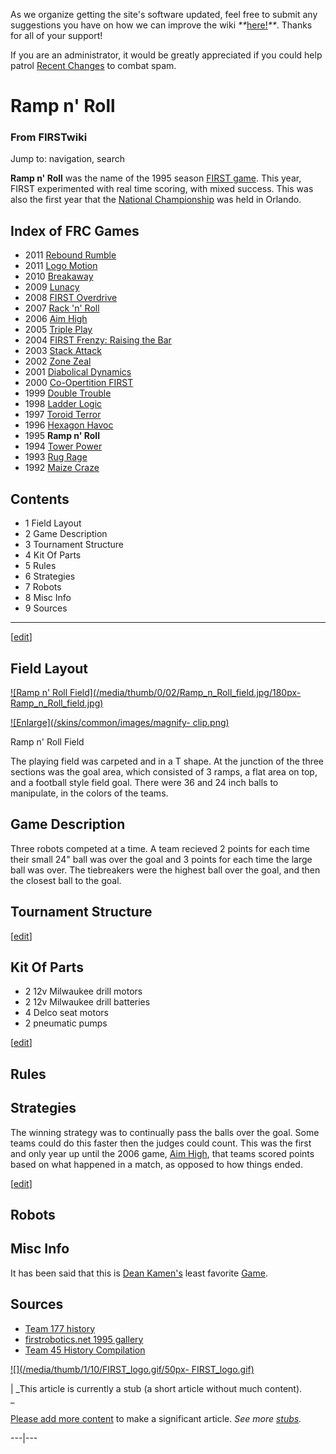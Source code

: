 As we organize getting the site's software updated, feel free to submit any
suggestions you have on how we can improve the wiki
_**_[here!](/index.php/User:Hallry/Suggestions "User:Hallry/Suggestions"
)_**_. Thanks for all of your support!

If you are an administrator, it would be greatly appreciated if you could help
patrol [Recent Changes](/index.php/Special:Recentchanges
"Special:Recentchanges" ) to combat spam.

# Ramp n' Roll

### From FIRSTwiki

Jump to: navigation, search

  

**Ramp n' Roll** was the name of the 1995 season [FIRST game](/index.php/FRC_Games "FRC Games" ). This year, FIRST experimented with real time scoring, with mixed success. This was also the first year that the [National Championship](/index.php/Championship_Event "Championship Event" ) was held in Orlando. 

Index of FRC Games  
---  
  
  * 2011 [Rebound Rumble](/index.php/Rebound_Rumble "Rebound Rumble" )
  * 2011 [Logo Motion](/index.php/Logo_Motion "Logo Motion" )
  * 2010 [Breakaway](/index.php/Breakaway "Breakaway" )
  * 2009 [Lunacy](/index.php/Lunacy "Lunacy" )
  * 2008 [FIRST Overdrive](/index.php/FIRST_Overdrive "FIRST Overdrive" )
  * 2007 [Rack 'n' Roll](/index.php/Rack_%27n%27_Roll "Rack 'n' Roll" )
  * 2006 [Aim High](/index.php/Aim_High "Aim High" )
  * 2005 [Triple Play](/index.php/Triple_Play "Triple Play" )
  * 2004 [FIRST Frenzy: Raising the Bar](/index.php/FIRST_Frenzy:_Raising_the_Bar "FIRST Frenzy: Raising the Bar" )
  * 2003 [Stack Attack](/index.php/Stack_Attack "Stack Attack" )
  * 2002 [Zone Zeal](/index.php/Zone_Zeal "Zone Zeal" )
  * 2001 [Diabolical Dynamics](/index.php/Diabolical_Dynamics "Diabolical Dynamics" )
  * 2000 [Co-Opertition FIRST](/index.php/Co-Opertition_FIRST "Co-Opertition FIRST" )
  * 1999 [Double Trouble](/index.php/Double_Trouble "Double Trouble" )
  * 1998 [Ladder Logic](/index.php/Ladder_Logic "Ladder Logic" )
  * 1997 [Toroid Terror](/index.php/Toroid_Terror "Toroid Terror" )
  * 1996 [Hexagon Havoc](/index.php/Hexagon_Havoc "Hexagon Havoc" )
  * 1995 **Ramp n' Roll**
  * 1994 [Tower Power](/index.php/Tower_Power "Tower Power" )
  * 1993 [Rug Rage](/index.php/Rug_Rage "Rug Rage" )
  * 1992 [Maize Craze](/index.php/Maize_Craze "Maize Craze" )  
  
  

## Contents

  * 1 Field Layout
  * 2 Game Description
  * 3 Tournament Structure
  * 4 Kit Of Parts
  * 5 Rules
  * 6 Strategies
  * 7 Robots
  * 8 Misc Info
  * 9 Sources  
---  
  
[[edit](/index.php?title=Ramp_n%27_Roll&action=edit&section=1 "Edit section:
Field Layout" )]

## Field Layout

[![Ramp n' Roll Field](/media/thumb/0/02/Ramp_n_Roll_field.jpg/180px-
Ramp_n_Roll_field.jpg)](/index.php/Image:Ramp_n_Roll_field.jpg "Ramp n' Roll
Field" )

[![Enlarge](/skins/common/images/magnify-
clip.png)](/index.php/Image:Ramp_n_Roll_field.jpg "Enlarge" )

Ramp n' Roll Field

The playing field was carpeted and in a T shape. At the junction of the three
sections was the goal area, which consisted of 3 ramps, a flat area on top,
and a football style field goal. There were 36 and 24 inch balls to
manipulate, in the colors of the teams.


## Game Description

Three robots competed at a time. A team recieved 2 points for each time their
small 24" ball was over the goal and 3 points for each time the large ball was
over. The tiebreakers were the highest ball over the goal, and then the
closest ball to the goal.


## Tournament Structure

[[edit](/index.php?title=Ramp_n%27_Roll&action=edit&section=4 "Edit section:
Kit Of Parts" )]

## Kit Of Parts

  * 2 12v Milwaukee drill motors 
  * 2 12v Milwaukee drill batteries 
  * 4 Delco seat motors 
  * 2 pneumatic pumps 

[[edit](/index.php?title=Ramp_n%27_Roll&action=edit&section=5 "Edit section:
Rules" )]

## Rules


## Strategies

The winning strategy was to continually pass the balls over the goal. Some
teams could do this faster then the judges could count. This was the first and
only year up until the 2006 game, [Aim High](/index.php/Aim_High "Aim High" ),
that teams scored points based on what happened in a match, as opposed to how
things ended.

[[edit](/index.php?title=Ramp_n%27_Roll&action=edit&section=7 "Edit section:
Robots" )]

## Robots


## Misc Info

It has been said that this is [Dean Kamen's](/index.php/Dean_Kamen "Dean
Kamen" ) least favorite [Game](/index.php/Game "Game" ).


## Sources

  * [Team 177 history](http://www.swindsor.k12.ct.us/Highschool/activities/clubs/first/1995.html "http://www.swindsor.k12.ct.us/Highschool/activities/clubs/first/1995.html" )
  * [firstrobotics.net 1995 gallery](http://www.firstrobotics.net/95Gallery/index.htm "http://www.firstrobotics.net/95Gallery/index.htm" )
  * [Team 45 History Compilation](http://www.technokats.org/historyproject.php "http://www.technokats.org/historyproject.php" )

[![](/media/thumb/1/10/FIRST_logo.gif/50px-
FIRST_logo.gif)](/index.php/Image:FIRST_logo.gif "" )

|  _This article is currently a stub (a short article without much content).  
_

[Please add more
content](http://www.firstwiki.net/index.php?title=Ramp_n%27_Roll&action=edit
"http://www.firstwiki.net/index.php?title=Ramp_n%27_Roll&action=edit" ) to
make a significant article. _See more [stubs](/index.php/Special:Shortpages
"Special:Shortpages" )._  
  
---|---  
  
